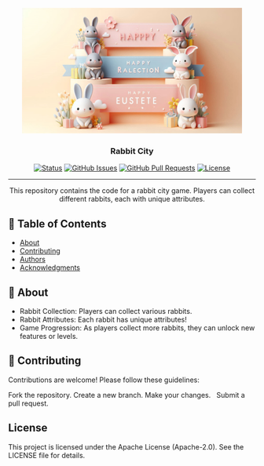 <p align="center">
  <a href="" rel="noopener">
 <img width=448px height=256px src="docs/img/rabbitcollectionbanner3.png" alt="Project banner"></a>
</p>

<h3 align="center">Rabbit City </h3>

<div align="center">

[![Status](https://img.shields.io/badge/status-active-success.svg)]()
[![GitHub Issues](https://img.shields.io/github/issues/malledugean/rabbit-city.svg)](https://github.com/malledugean/rabbit-city/issues)
[![GitHub Pull Requests](https://img.shields.io/github/issues-pr/malledugean/rabbit-city.svg)](https://github.com/malledugean/rabbit-city/pulls)
[![License](https://img.shields.io/badge/license-Apache--2.0-blue.svg)](/LICENSE)

</div>

---

<p align="center"> This repository contains the code for a rabbit city game. Players can collect different rabbits, each with unique attributes.
    <br> 
</p>

## 📝 Table of Contents

-   [About](#about)
-   [Contributing](#cb)
-   [Authors](#authors)
-   [Acknowledgments](#acknowledgement)

## 🧐 About <a name = "about"></a>

-   Rabbit Collection: Players can collect various rabbits.
-   Rabbit Attributes: Each rabbit has unique attributes!
-   Game Progression: As players collect more rabbits, they can unlock new features or levels.

## 🚀 Contributing <a name = "cb"></a>

Contributions are welcome! Please follow these guidelines:

Fork the repository.
Create a new branch.
Make your changes.  
Submit a pull request.

## License <a name = "licensed"></a>

This project is licensed under the Apache License (Apache-2.0). See the LICENSE file for details.
